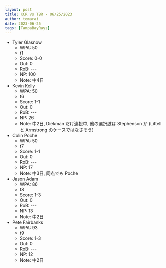 ```yaml
---
layout: post
title: KCR vs TBR - 06/25/2023
author: tomarai
date: 2023-06-25
tags: [TampaBayRays]
---
```


* Tyler Glasnow
	- WPA: 50
	- t1
	- Score: 0-0
	- Out: 0
	- RoB: ---
	- NP: 100
	- Note: 中4日
* Kevin Kelly
	- WPA: 50
	- t6
	- Score: 1-1
	- Out: 0
	- RoB: ---
	- NP: 26
	- Note: 中2日, Diekman だけ連投中, 他の選択肢は Stephenson か (Littell と Armstrong のケースではなさそう)
* Colin Poche
	- WPA: 50
	- t7
	- Score: 1-1
	- Out: 0
	- RoB: ---
	- NP: 17
	- Note: 中3日, 同点でも Poche
* Jason Adam
	- WPA: 86
	- t8
	- Score: 1-3
	- Out: 0
	- RoB: ---
	- NP: 13
	- Note: 中2日
* Pete Fairbanks
	- WPA: 93
	- t9
	- Score: 1-3
	- Out: 0
	- RoB: ---
	- NP: 12
	- Note: 中2日

